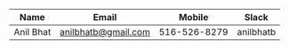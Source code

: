 Name | Email | Mobile | Slack
-----|-------|--------|------
Anil Bhat | anilbhatb@gmail.com | 516-526-8279 | anilbhatb
